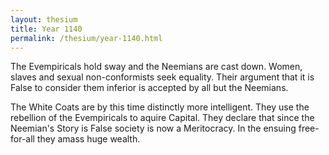 ```yaml
---
layout: thesium
title: Year 1140
permalink: /thesium/year-1140.html
---
```


The Evempiricals hold sway and the Neemians are cast down. Women, slaves and sexual non-conformists seek equality. Their argument that it is False to consider them inferior is accepted by all but the Neemians. 

The White Coats are by this time distinctly more intelligent. They use the rebellion of the Evempiricals to aquire Capital. They declare that since the Neemian's Story is False society is now a Meritocracy. In the ensuing free-for-all they amass huge wealth.


